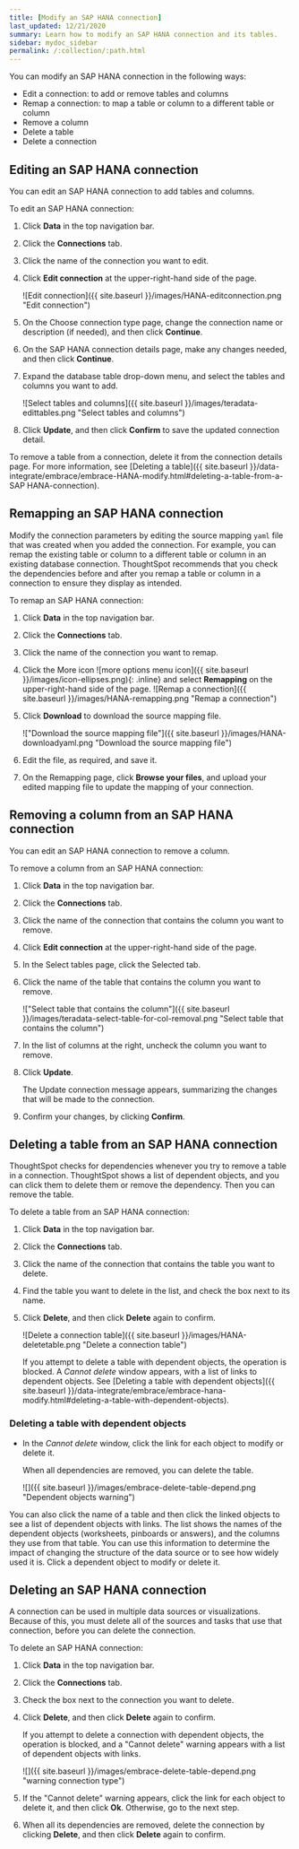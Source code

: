 ```yaml
---
title: [Modify an SAP HANA connection]
last_updated: 12/21/2020
summary: Learn how to modify an SAP HANA connection and its tables.
sidebar: mydoc_sidebar
permalink: /:collection/:path.html
---
```


You can modify an SAP HANA connection in the following ways:
- Edit a connection: to add or remove tables and columns
- Remap a connection: to map a table or column to a different table or column
- Remove a column
- Delete a table
- Delete a connection

## Editing an SAP HANA connection

You can edit an SAP HANA connection to add tables and columns.

To edit an SAP HANA connection:

1. Click **Data** in the top navigation bar.

2. Click the **Connections** tab.

3. Click the name of the connection you want to edit.

4. Click **Edit connection** at the upper-right-hand side of the page.

   ![Edit connection]({{ site.baseurl }}/images/HANA-editconnection.png "Edit connection")

5. On the Choose connection type page, change the connection name or description (if needed), and then click **Continue**.  

6. On the SAP HANA connection details page, make any changes needed, and then click **Continue**.

7. Expand the database table drop-down menu, and select the tables and columns you want to add.

   ![Select tables and columns]({{ site.baseurl }}/images/teradata-edittables.png "Select tables and columns")
   <!--![]({{ site.baseurl }}/images/connection-update.png "Edit connection dialog box") -->

8. Click **Update**, and then click **Confirm** to save the updated connection detail.

To remove a table from a connection, delete it from the connection details page. For more information, see [Deleting a table]({{ site.baseurl }}/data-integrate/embrace/embrace-HANA-modify.html#deleting-a-table-from-a-SAP HANA-connection).

## Remapping an SAP HANA connection

Modify the connection parameters by editing the source mapping <code>yaml</code> file that was created when you added the connection. For example, you can remap the existing table or column to a different table or column in an existing database connection. ThoughtSpot recommends that you check the dependencies before and after you remap a table or column in a connection to ensure they display as intended.

To remap an SAP HANA connection:

1. Click **Data** in the top navigation bar.

2. Click the **Connections** tab.

3. Click the name of the connection you want to remap.

4. Click the More icon ![more options menu icon]({{ site.baseurl }}/images/icon-ellipses.png){: .inline} and select **Remapping** on the upper-right-hand side of the page.
   ![Remap a connection]({{ site.baseurl }}/images/HANA-remapping.png "Remap a connection")

5. Click **Download** to download the source mapping file.

   !["Download the source mapping file"]({{ site.baseurl }}/images/HANA-downloadyaml.png "Download the source mapping file")

6. Edit the file, as required, and save it.
<!--   ![Edit the yaml file]({{ site.baseurl }}/images/HANA-yaml.png "Edit the yaml file") -->

7. On the Remapping page, click **Browse your files**, and upload your edited mapping file to update the mapping of your connection.

## Removing a column from an SAP HANA connection

You can edit an SAP HANA connection to remove a column.

To remove a column from an SAP HANA connection:

1. Click **Data** in the top navigation bar.

2. Click the **Connections** tab.

3. Click the name of the connection that contains the column you want to remove.

4. Click **Edit connection** at the upper-right-hand side of the page.

5. In the Select tables page, click the Selected tab.

6. Click the name of the table that contains the column you want to remove.

   !["Select table that contains the column"]({{ site.baseurl }}/images/teradata-select-table-for-col-removal.png "Select table that contains the column")

7. In the list of columns at the right, uncheck the column you want to remove.

8. Click **Update**.

   The Update connection message appears, summarizing the changes that will be made to the connection.

9. Confirm your changes, by clicking **Confirm**.

## Deleting a table from an SAP HANA connection
ThoughtSpot checks for dependencies whenever you try to remove a table in a connection. ThoughtSpot shows a list of dependent objects, and you can click them to delete them or remove the dependency. Then you can remove the table.

To delete a table from an SAP HANA connection:

1. Click **Data** in the top navigation bar.

2. Click the **Connections** tab.

3. Click the name of the connection that contains the table you want to delete.

4. Find the table you want to delete in the list, and check the box next to its name.

5. Click **Delete**, and then click **Delete** again to confirm.

   ![Delete a connection table]({{ site.baseurl }}/images/HANA-deletetable.png "Delete a connection table")

   If you attempt to delete a table with dependent objects, the operation is blocked. A *Cannot delete* window appears, with a list of links to dependent objects. See [Deleting a table with dependent objects]({{ site.baseurl }}/data-integrate/embrace/embrace-hana-modify.html#deleting-a-table-with-dependent-objects).

### Deleting a table with dependent objects

- In the *Cannot delete* window, click the link for each object to modify or delete it.

  When all dependencies are removed, you can delete the table.

  ![]({{ site.baseurl }}/images/embrace-delete-table-depend.png "Dependent objects warning")

You can also click the name of a table and then click the linked objects to see a list of dependent objects with links. The list shows the names of the dependent objects (worksheets, pinboards or answers), and the columns they use from that table. You can use this information to determine the impact of changing the structure of the data source or to see how widely used it is. Click a dependent object to modify or delete it.

## Deleting an SAP HANA connection
A connection can be used in multiple data sources or visualizations. Because of this, you must delete all of the sources and tasks that use that connection, before you can delete the connection.

To delete an SAP HANA connection:

1. Click **Data** in the top navigation bar.

2. Click the **Connections** tab.

3. Check the box next to the connection you want to delete.

4. Click **Delete**, and then click **Delete** again to confirm.

   If you attempt to delete a connection with dependent objects, the operation is blocked, and a "Cannot delete" warning appears with a list of dependent objects with links.

   ![]({{ site.baseurl }}/images/embrace-delete-table-depend.png "warning connection type")

5. If the "Cannot delete" warning appears, click the link for each object to delete it, and then click **Ok**. Otherwise, go to the next step.

6. When all its dependencies are removed, delete the connection by clicking **Delete**, and then click **Delete** again to confirm.
